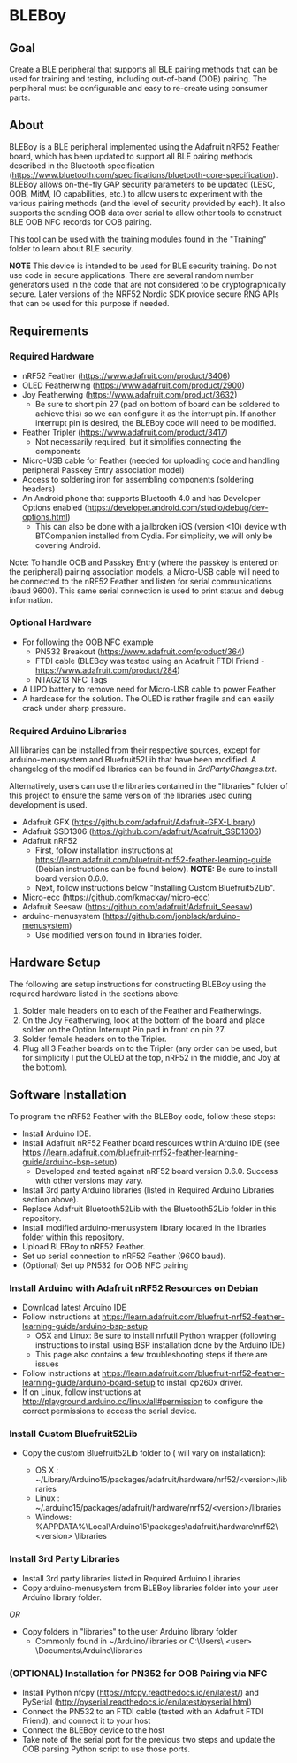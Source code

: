 # BLEBoy

## Goal
Create a BLE peripheral that supports all BLE pairing methods that can
be used for training and testing, including out-of-band (OOB) pairing.
The perpiheral must be configurable and
easy to re-create using consumer parts.

## About
BLEBoy is a BLE peripheral implemented using the Adafruit nRF52 Feather
board, which has been updated to support all BLE pairing methods
described in the Bluetooth specification (<https://www.bluetooth.com/specifications/bluetooth-core-specification>). BLEBoy allows on-the-fly GAP
security parameters to be updated (LESC, OOB, MitM, IO capabilities, etc.)
to allow users to experiment with the various pairing methods (and the
level of security provided by each).
It also supports the sending OOB data over serial to allow other tools
to construct BLE OOB NFC records for OOB pairing.

This tool can be used with the training modules found in the "Training"
folder to learn about BLE security.

**NOTE** This device is intended to be used for BLE security training. Do not use code in secure applications. There are several random number generators used in the code that are not considered to be cryptographically secure. Later versions of the NRF52 Nordic SDK provide secure RNG APIs that can be used for this purpose if needed.

## Requirements

### Required Hardware

* nRF52 Feather (<https://www.adafruit.com/product/3406>)
* OLED Featherwing (<https://www.adafruit.com/product/2900>)
* Joy Featherwing (<https://www.adafruit.com/product/3632>)
  * Be sure to short pin 27 (pad on bottom of board can be soldered to achieve this) so we can configure it as the interrupt pin. If another interrupt pin is desired, the BLEBoy code will need to be modified.
* Feather Tripler (<https://www.adafruit.com/product/3417>)
  * Not necessarily required, but it simplifies connecting the components
* Micro-USB cable for Feather (needed for uploading code and handling peripheral Passkey Entry association model)
* Access to soldering iron for assembling components (soldering headers)
* An Android phone that supports Bluetooth 4.0 and has Developer Options enabled (<https://developer.android.com/studio/debug/dev-options.html>)
  * This can also be done with a jailbroken iOS (version <10) device with BTCompanion installed from Cydia. For simplicity, we will only be covering Android.

Note: To handle OOB and Passkey Entry (where the passkey is entered on the peripheral) pairing association models, a Micro-USB cable will need to be connected to the nRF52 Feather and listen for serial communications (baud 9600). This same serial connection is used to print status and debug information.

### Optional Hardware

* For following the OOB NFC example
  * PN532 Breakout (https://www.adafruit.com/product/364)
  * FTDI cable (BLEBoy was tested using an Adafruit FTDI Friend - <https://www.adafruit.com/product/284>)
  * NTAG213 NFC Tags
* A LIPO battery to remove need for Micro-USB cable to power Feather
* A hardcase for the solution. The OLED is rather fragile and can easily crack under sharp pressure.

### Required Arduino Libraries

All libraries can be installed from their respective sources, except for arduino-menusystem and Bluefruit52Lib that have been modified. A changelog of the modified libraries can be found in *3rdPartyChanges.txt*.

Alternatively, users can use the libraries contained in the "libraries" folder of this project to ensure the same version of the libraries used during development is used.

* Adafruit GFX (<https://github.com/adafruit/Adafruit-GFX-Library>)
* Adafruit SSD1306 (<https://github.com/adafruit/Adafruit_SSD1306>)
* Adafruit nRF52
  * First, follow installation instructions at <https://learn.adafruit.com/bluefruit-nrf52-feather-learning-guide> (Debian instructions can be found below). **NOTE:** Be sure to install board version 0.6.0.
  * Next, follow instructions below "Installing Custom Bluefruit52Lib".
* Micro-ecc (<https://github.com/kmackay/micro-ecc>)
* Adafruit Seesaw (<https://github.com/adafruit/Adafruit_Seesaw>)
* arduino-menusystem (<https://github.com/jonblack/arduino-menusystem>)
  * Use modified version found in libraries folder.

## Hardware Setup

The following are setup instructions for constructing BLEBoy using the required hardware listed in the sections above:

1. Solder male headers on to each of the Feather and Featherwings.
2. On the Joy Featherwing, look at the bottom of the board and place solder on the Option Interrupt Pin pad in front on pin 27.
3. Solder female headers on to the Tripler.
4. Plug all 3 Feather boards on to the Tripler (any order can be used, but for simplicity I put the OLED at the top, nRF52 in the middle, and Joy at the bottom).


## Software Installation

To program the nRF52 Feather with the BLEBoy code, follow these steps:

* Install Arduino IDE.
* Install Adafruit nRF52 Feather board resources within Arduino IDE (see <https://learn.adafruit.com/bluefruit-nrf52-feather-learning-guide/arduino-bsp-setup>).
   * Developed and tested against nRF52 board version 0.6.0. Success with other versions may vary.
* Install 3rd party Arduino libraries (listed in Required Arduino Libraries section above).
* Replace Adafruit Bluetooth52Lib with the Bluetooth52Lib folder in this repository.
* Install modified arduino-menusystem library located in the libraries folder within this repository.
* Upload BLEBoy to nRF52 Feather.
* Set up serial connection to nRF52 Feather (9600 baud).
* (Optional) Set up PN532 for OOB NFC pairing

### Install Arduino with Adafruit nRF52 Resources on Debian

* Download latest Arduino IDE
* Follow instructions at <https://learn.adafruit.com/bluefruit-nrf52-feather-learning-guide/arduino-bsp-setup>
  * OSX and Linux: Be sure to install nrfutil Python wrapper (following instructions to install using BSP installation done by the Arduino IDE)
  * This page also contains a few troubleshooting steps if there are issues
* Follow instructions at <https://learn.adafruit.com/bluefruit-nrf52-feather-learning-guide/arduino-board-setup> to install cp260x driver.
* If on Linux, follow instructions at <http://playground.arduino.cc/linux/all#permission> to configure the correct permissions to access the serial device.


### Install Custom Bluefruit52Lib

* Copy the custom Bluefruit52Lib folder to (<version> will vary on installation):
  * OS X : ~/Library/Arduino15/packages/adafruit/hardware/nrf52/\<version\>/libraries
  * Linux : ~/.arduino15/packages/adafruit/hardware/nrf52/\<version\>/libraries
  * Windows: %APPDATA%\Local\Arduino15\packages\adafruit\hardware\nrf52\ \<version\> \libraries

### Install 3rd Party Libraries

* Install 3rd party libraries listed in Required Arduino Libraries
* Copy arduino-menusystem from BLEBoy libraries folder into your user Arduino library folder.

*OR*

* Copy folders in "libraries" to the user Arduino library folder
  * Commonly found in ~/Arduino/libraries or C:\Users\ \<user\> \Documents\Arduino\libraries
  
### (OPTIONAL) Installation for PN352 for OOB Pairing via NFC 

* Install Python nfcpy (<https://nfcpy.readthedocs.io/en/latest/>) and PySerial (<http://pyserial.readthedocs.io/en/latest/pyserial.html>)
* Connect the PN532 to an FTDI cable (tested with an Adafruit FTDI Friend), and connect it to your host
* Connect the BLEBoy device to the host
* Take note of the serial port for the previous two steps and update the OOB parsing Python script to use those ports.

